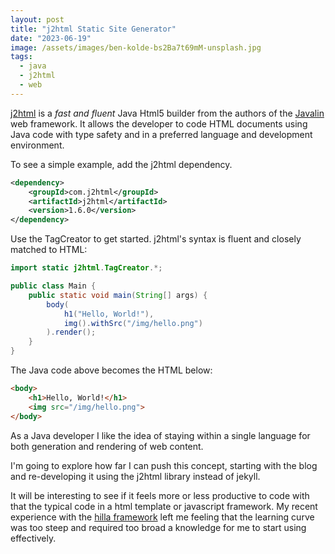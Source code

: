 ```yaml
---
layout: post
title: "j2html Static Site Generator"
date: "2023-06-19"
image: /assets/images/ben-kolde-bs2Ba7t69mM-unsplash.jpg
tags:
  - java
  - j2html
  - web
---
```

[j2html](https://j2html.com/) is a *fast and fluent* Java Html5 builder from the authors of the [Javalin](https://javalin.io/) web framework. It allows the developer to code HTML documents using Java code with type safety and in  a preferred language and development environment.

To see a simple example, add the j2html dependency.

```xml
<dependency>
    <groupId>com.j2html</groupId>
    <artifactId>j2html</artifactId>
    <version>1.6.0</version>
</dependency>
```

Use the TagCreator to get started. j2html's syntax is fluent and closely matched to HTML:

```java
import static j2html.TagCreator.*;

public class Main {
    public static void main(String[] args) {
        body(
            h1("Hello, World!"),
            img().withSrc("/img/hello.png")
        ).render();
    }
}
```

The Java code above becomes the HTML below:

```html
<body>
    <h1>Hello, World!</h1>
    <img src="/img/hello.png">
</body>
```

As a Java developer I like the idea of staying within a single language for both generation and rendering of web content.

I'm going to explore how far I can push this concept, starting with the blog and re-developing it using the j2html library instead of jekyll.

It will be interesting to see if it feels more or less productive to code with that the typical code in a html template or javascript framework. My recent experience with the [hilla framework](https://robintegg.com/2022/07/26/first-look-at-hilla-web-framework.html) left me feeling that the learning curve was too steep and required too broad a knowledge for me to start using effectively. 